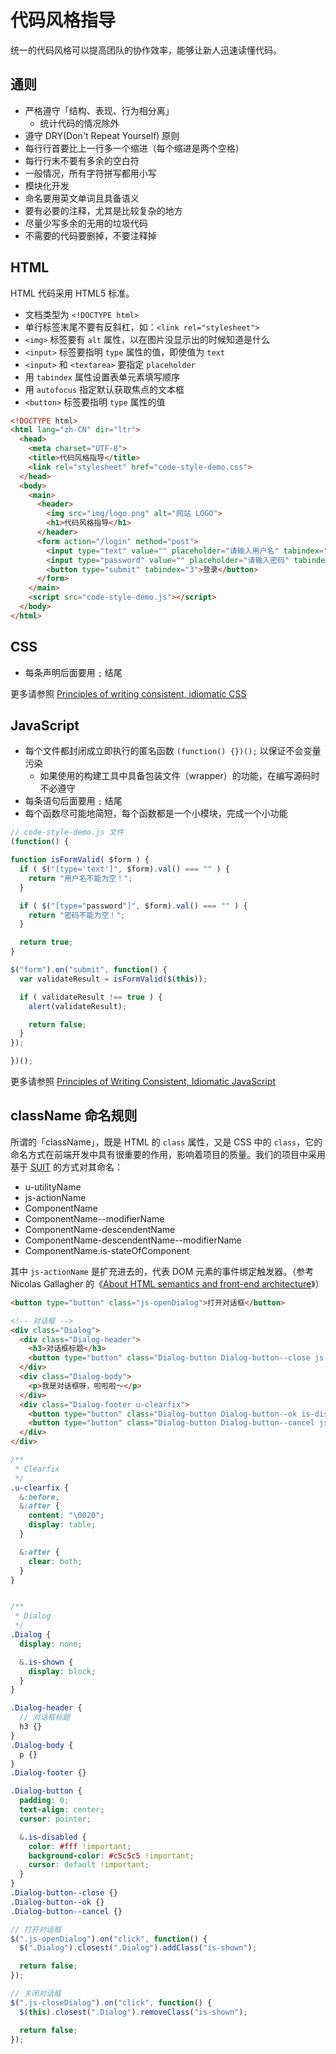 # 代码风格指导

统一的代码风格可以提高团队的协作效率，能够让新人迅速读懂代码。

## 通则

* 严格遵守「结构、表现、行为相分离」
  * 统计代码的情况除外
* 遵守 DRY(Don't Repeat Yourself) 原则
* 每行行首要比上一行多一个缩进（每个缩进是两个空格）
* 每行行末不要有多余的空白符
* 一般情况，所有字符拼写都用小写
* 模块化开发
* 命名要用英文单词且具备语义
* 要有必要的注释，尤其是比较复杂的地方
* 尽量少写多余的无用的垃圾代码
* 不需要的代码要删掉，不要注释掉

## HTML

HTML 代码采用 HTML5 标准。

* 文档类型为 `<!DOCTYPE html>`
* 单行标签末尾不要有反斜杠，如：`<link rel="stylesheet">`
* `<img>` 标签要有 `alt` 属性，以在图片没显示出的时候知道是什么
* `<input>` 标签要指明 `type` 属性的值，即使值为 `text`
* `<input>` 和 `<textarea>` 要指定 `placeholder`
* 用 `tabindex` 属性设置表单元素填写顺序
* 用 `autofocus` 指定默认获取焦点的文本框
* `<button>` 标签要指明 `type` 属性的值

```html
<!DOCTYPE html>
<html lang="zh-CN" dir="ltr">
  <head>
    <meta charset="UTF-8">
    <title>代码风格指导</title>
    <link rel="stylesheet" href="code-style-demo.css">
  </head>
  <body>
    <main>
      <header>
        <img src="img/logo.png" alt="网站 LOGO">
        <h1>代码风格指导</h1>
      </header>
      <form action="/login" method="post">
        <input type="text" value="" placeholder="请输入用户名" tabindex="1" autofocus="autofocus">
        <input type="password" value="" placeholder="请输入密码" tabindex="2">
        <button type="submit" tabindex="3">登录</button>
      </form>
    </main>
    <script src="code-style-demo.js"></script>
  </body>
</html>
```

## CSS

* 每条声明后面要用 `;` 结尾

更多请参照 [Principles of writing consistent, idiomatic CSS](https://github.com/necolas/idiomatic-css)

## JavaScript

* 每个文件都封闭成立即执行的匿名函数 `(function() {})();` 以保证不会变量污染
  * 如果使用的构建工具中具备包装文件（wrapper）的功能，在编写源码时不必遵守
* 每条语句后面要用 `;` 结尾
* 每个函数尽可能地简短，每个函数都是一个小模块，完成一个小功能

```js
// code-style-demo.js 文件
(function() {

function isFormValid( $form ) {
  if ( $("[type='text']", $form).val() === "" ) {
    return "用户名不能为空！";
  }

  if ( $("[type="password"]", $form).val() === "" ) {
    return "密码不能为空！";
  }

  return true;
}

$("form").on("submit", function() {
  var validateResult = isFormValid($(this));

  if ( validateResult !== true ) {
    alert(validateResult);

    return false;
  }
});

})();
```

更多请参照 [Principles of Writing Consistent, Idiomatic JavaScript](https://github.com/rwaldron/idiomatic.js)

## className 命名规则

所谓的「className」，既是 HTML 的 `class` 属性，又是 CSS 中的 `class`，它的命名方式在前端开发中具有很重要的作用，影响着项目的质量。我们的项目中采用基于 [SUIT](https://github.com/suitcss/suit/blob/master/doc/naming-conventions.md) 的方式对其命名：

* u-utilityName
* js-actionName
* ComponentName
* ComponentName--modifierName
* ComponentName-descendentName
* ComponentName-descendentName--modifierName
* ComponentName.is-stateOfComponent

其中 `js-actionName` 是扩充进去的，代表 DOM 元素的事件绑定触发器。（参考 Nicolas Gallagher 的《[About HTML semantics and front-end architecture](http://nicolasgallagher.com/about-html-semantics-front-end-architecture/#javascript-specific-classes)》）

```html
<button type="button" class="js-openDialog">打开对话框</button>

<!-- 对话框 -->
<div class="Dialog">
  <div class="Dialog-header">
    <h3>对话框标题</h3>
    <button type="button" class="Dialog-button Dialog-button--close js-closeDialog">关闭</button>
  </div>
  <div class="Dialog-body">
    <p>我是对话框呀，啦啦啦～</p>
  </div>
  <div class="Dialog-footer u-clearfix">
    <button type="button" class="Dialog-button Dialog-button--ok is-disabled">确定</button>
    <button type="button" class="Dialog-button Dialog-button--cancel js-closeDialog">取消</button>
  </div>
</div>
```

```scss
/**
 * Clearfix
 */
.u-clearfix {
  &:before,
  &:after {
    content: "\0020";
    display: table;
  }

  &:after {
    clear: both;
  }
}


/**
 * Dialog
 */
.Dialog {
  display: none;

  &.is-shown {
    display: block;
  }
}

.Dialog-header {
  // 对话框标题
  h3 {}
}
.Dialog-body {
  p {}
}
.Dialog-footer {}

.Dialog-button {
  padding: 0;
  text-align: center;
  cursor: pointer;

  &.is-disabled {
    color: #fff !important;
    background-color: #c5c5c5 !important;
    cursor: default !important;
  }
}
.Dialog-button--close {}
.Dialog-button--ok {}
.Dialog-button--cancel {}
```

```js
// 打开对话框
$(".js-openDialog").on("click", function() {
  $(".Dialog").closest(".Dialog").addClass("is-shown");

  return false;
});

// 关闭对话框
$(".js-closeDialog").on("click", function() {
  $(this).closest(".Dialog").removeClass("is-shown");

  return false;
});
```
